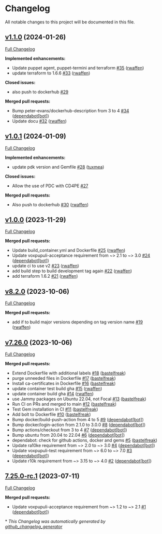 # Changelog

All notable changes to this project will be documented in this file.

## [v1.1.0](https://github.com/betadots/pdc/tree/v1.1.0) (2024-01-26)

[Full Changelog](https://github.com/betadots/pdc/compare/v1.0.1...v1.1.0)

**Implemented enhancements:**

- Update puppet agent, puppet-termini and terraform [\#35](https://github.com/betadots/pdc/pull/35) ([rwaffen](https://github.com/rwaffen))
- update terraform to 1.6.6 [\#33](https://github.com/betadots/pdc/pull/33) ([rwaffen](https://github.com/rwaffen))

**Closed issues:**

- also push to dockerhub [\#29](https://github.com/betadots/pdc/issues/29)

**Merged pull requests:**

- Bump peter-evans/dockerhub-description from 3 to 4 [\#34](https://github.com/betadots/pdc/pull/34) ([dependabot[bot]](https://github.com/apps/dependabot))
- Update docu [\#32](https://github.com/betadots/pdc/pull/32) ([rwaffen](https://github.com/rwaffen))

## [v1.0.1](https://github.com/betadots/pdc/tree/v1.0.1) (2024-01-09)

[Full Changelog](https://github.com/betadots/pdc/compare/v1.0.0...v1.0.1)

**Implemented enhancements:**

- update pdk version and Gemfile [\#28](https://github.com/betadots/pdc/pull/28) ([tuxmea](https://github.com/tuxmea))

**Closed issues:**

- Allow the use of PDC with CD4PE [\#27](https://github.com/betadots/pdc/issues/27)

**Merged pull requests:**

- Also push to dockerhub [\#30](https://github.com/betadots/pdc/pull/30) ([rwaffen](https://github.com/rwaffen))

## [v1.0.0](https://github.com/betadots/pdc/tree/v1.0.0) (2023-11-29)

[Full Changelog](https://github.com/betadots/pdc/compare/v8.2.0...v1.0.0)

**Merged pull requests:**

- Update build\_container.yml and Dockerfile [\#25](https://github.com/betadots/pdc/pull/25) ([rwaffen](https://github.com/rwaffen))
- Update voxpupuli-acceptance requirement from ~\> 2.1 to ~\> 3.0 [\#24](https://github.com/betadots/pdc/pull/24) ([dependabot[bot]](https://github.com/apps/dependabot))
- update ci to use v2 [\#23](https://github.com/betadots/pdc/pull/23) ([rwaffen](https://github.com/rwaffen))
- add build step to build development tag again [\#22](https://github.com/betadots/pdc/pull/22) ([rwaffen](https://github.com/rwaffen))
- add terraform 1.6.2 [\#21](https://github.com/betadots/pdc/pull/21) ([rwaffen](https://github.com/rwaffen))

## [v8.2.0](https://github.com/betadots/pdc/tree/v8.2.0) (2023-10-06)

[Full Changelog](https://github.com/betadots/pdc/compare/v7.26.0...v8.2.0)

**Merged pull requests:**

- add if to build major versions depending on tag version name [\#19](https://github.com/betadots/pdc/pull/19) ([rwaffen](https://github.com/rwaffen))

## [v7.26.0](https://github.com/betadots/pdc/tree/v7.26.0) (2023-10-06)

[Full Changelog](https://github.com/betadots/pdc/compare/7.25.0-rc.1...v7.26.0)

**Merged pull requests:**

- Extend Dockerfile with additional labels [\#18](https://github.com/betadots/pdc/pull/18) ([bastelfreak](https://github.com/bastelfreak))
- purge unneeded files in Dockerfile [\#17](https://github.com/betadots/pdc/pull/17) ([bastelfreak](https://github.com/bastelfreak))
- Install ca-certificates in Dockerfile [\#16](https://github.com/betadots/pdc/pull/16) ([bastelfreak](https://github.com/bastelfreak))
- update container test build gha [\#15](https://github.com/betadots/pdc/pull/15) ([rwaffen](https://github.com/rwaffen))
- update container build gha [\#14](https://github.com/betadots/pdc/pull/14) ([rwaffen](https://github.com/rwaffen))
- use Jammy packages on Ubuntu 22.04, not Focal [\#13](https://github.com/betadots/pdc/pull/13) ([bastelfreak](https://github.com/bastelfreak))
- Run CI on PRs and merged to main [\#12](https://github.com/betadots/pdc/pull/12) ([bastelfreak](https://github.com/bastelfreak))
- Test Gem installation in CI [\#11](https://github.com/betadots/pdc/pull/11) ([bastelfreak](https://github.com/bastelfreak))
- Add bolt to Dockerfile [\#10](https://github.com/betadots/pdc/pull/10) ([bastelfreak](https://github.com/bastelfreak))
- Bump docker/build-push-action from 4 to 5 [\#9](https://github.com/betadots/pdc/pull/9) ([dependabot[bot]](https://github.com/apps/dependabot))
- Bump docker/login-action from 2.1.0 to 3.0.0 [\#8](https://github.com/betadots/pdc/pull/8) ([dependabot[bot]](https://github.com/apps/dependabot))
- Bump actions/checkout from 3 to 4 [\#7](https://github.com/betadots/pdc/pull/7) ([dependabot[bot]](https://github.com/apps/dependabot))
- Bump ubuntu from 20.04 to 22.04 [\#6](https://github.com/betadots/pdc/pull/6) ([dependabot[bot]](https://github.com/apps/dependabot))
- dependabot: check for github actions, docker and gems [\#5](https://github.com/betadots/pdc/pull/5) ([bastelfreak](https://github.com/bastelfreak))
- Update ra10ke requirement from ~\> 2.0 to ~\> 3.0 [\#4](https://github.com/betadots/pdc/pull/4) ([dependabot[bot]](https://github.com/apps/dependabot))
- Update voxpupuli-test requirement from ~\> 6.0 to ~\> 7.0 [\#3](https://github.com/betadots/pdc/pull/3) ([dependabot[bot]](https://github.com/apps/dependabot))
- Update r10k requirement from ~\> 3.15 to ~\> 4.0 [\#2](https://github.com/betadots/pdc/pull/2) ([dependabot[bot]](https://github.com/apps/dependabot))

## [7.25.0-rc.1](https://github.com/betadots/pdc/tree/7.25.0-rc.1) (2023-07-11)

[Full Changelog](https://github.com/betadots/pdc/compare/3782c73e9407d86394a27e959cb84731290db4e3...7.25.0-rc.1)

**Merged pull requests:**

- Update voxpupuli-acceptance requirement from ~\> 1.2 to ~\> 2.1 [\#1](https://github.com/betadots/pdc/pull/1) ([dependabot[bot]](https://github.com/apps/dependabot))



\* *This Changelog was automatically generated by [github_changelog_generator](https://github.com/github-changelog-generator/github-changelog-generator)*

